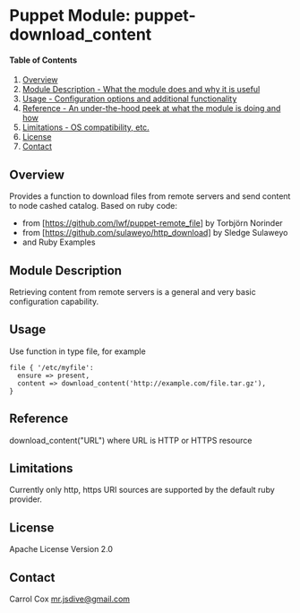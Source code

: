 # Puppet Module: puppet-download_content

#### Table of Contents

1. [Overview](#overview)
2. [Module Description - What the module does and why it is useful](#module-description)
4. [Usage - Configuration options and additional functionality](#usage)
5. [Reference - An under-the-hood peek at what the module is doing and how](#reference)
6. [Limitations - OS compatibility, etc.](#limitations)
7. [License](#license)
8. [Contact](#contact)

## Overview

Provides a function to download files from remote servers and send content to node cashed catalog.
Based on ruby code:
* from [https://github.com/lwf/puppet-remote_file] by Torbjörn Norinder
* from [https://github.com/sulaweyo/http_download] by Sledge Sulaweyo
* and Ruby Examples

## Module Description

Retrieving content from remote servers is a general and very basic
configuration capability.

## Usage

Use function in type file, for example

```puppet
file { '/etc/myfile':
  ensure => present,
  content => download_content('http://example.com/file.tar.gz'),
}
```
## Reference

download_content("URL") where URL is HTTP or HTTPS resource

## Limitations

Currently only http, https URI sources are supported by the default
ruby provider.

## License

Apache License Version 2.0

## Contact

Carrol Cox <mr.jsdive@gmail.com>

